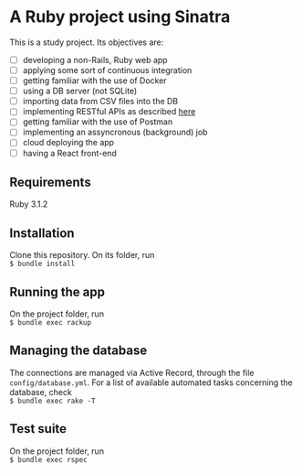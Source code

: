 # A Ruby project using Sinatra

This is a study project. Its objectives are:
- [ ] developing a non-Rails, Ruby web app
- [ ] applying some sort of continuous integration
- [ ] getting familiar with the use of Docker
- [ ] using a DB server (not SQLite) 
- [ ] importing data from CSV files into the DB
- [ ] implementing RESTful APIs as described [here](https://r.bluethl.net/how-to-design-better-apis)
- [ ] getting familiar with the use of Postman
- [ ] implementing an assyncronous (background) job
- [ ] cloud deploying the app
- [ ] having a React front-end

## Requirements

Ruby 3.1.2

## Installation

Clone this repository. On its folder, run  
`$ bundle install`  

## Running the app

On the project folder, run  
`$ bundle exec rackup`  

## Managing the database

The connections are managed via Active Record, through the file `config/database.yml`.
For a list of available automated tasks concerning the database, check  
`$ bundle exec rake -T`  

## Test suite

On the project folder, run  
`$ bundle exec rspec`    
